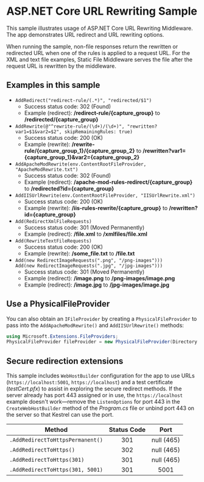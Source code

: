 # ASP.NET Core URL Rewriting Sample

This sample illustrates usage of ASP.NET Core URL Rewriting Middleware. The app demonstrates URL redirect and URL rewriting options.

When running the sample, non-file responses return the rewritten or redirected URL when one of the rules is applied to a request URL. For the XML and text file examples, Static File Middleware serves the file after the request URL is rewritten by the middleware.

## Examples in this sample

* `AddRedirect("redirect-rule/(.*)", "redirected/$1")`
  - Success status code: 302 (Found)
  - Example (redirect): **/redirect-rule/{capture_group}** to **/redirected/{capture_group}**
* `AddRewrite(@"^rewrite-rule/(\d+)/(\d+)", "rewritten?var1=$1&var2=$2", skipRemainingRules: true)`
  - Success status code: 200 (OK)
  - Example (rewrite): **/rewrite-rule/{capture_group_1}/{capture_group_2}** to **/rewritten?var1={capture_group_1}&var2={capture_group_2}**
* `AddApacheModRewrite(env.ContentRootFileProvider, "ApacheModRewrite.txt")`
  - Success status code: 302 (Found)
  - Example (redirect): **/apache-mod-rules-redirect/{capture_group}** to **/redirected?id={capture_group}**
* `AddIISUrlRewrite(env.ContentRootFileProvider, "IISUrlRewrite.xml")`
  - Success status code: 200 (OK)
  - Example (rewrite): **/iis-rules-rewrite/{capture_group}** to **/rewritten?id={capture_group}**
* `Add(RedirectXmlFileRequests)`
  - Success status code: 301 (Moved Permanently)
  - Example (redirect): **/file.xml** to **/xmlfiles/file.xml**
* `Add(RewriteTextFileRequests)`
  - Success status code: 200 (OK)
  - Example (rewrite): **/some_file.txt** to **/file.txt**
* `Add(new RedirectImageRequests(".png", "/png-images")))`<br>`Add(new RedirectImageRequests(".jpg", "/jpg-images")))`
  - Success status code: 301 (Moved Permanently)
  - Example (redirect): **/image.png** to **/png-images/image.png**
  - Example (redirect): **/image.jpg** to **/jpg-images/image.jpg**

## Use a PhysicalFileProvider

You can also obtain an `IFileProvider` by creating a `PhysicalFileProvider` to pass into the `AddApacheModRewrite()` and `AddIISUrlRewrite()` methods:

```csharp
using Microsoft.Extensions.FileProviders;
PhysicalFileProvider fileProvider = new PhysicalFileProvider(Directory.GetCurrentDirectory());
```

## Secure redirection extensions

This sample includes `WebHostBuilder` configuration for the app to use URLs (`https://localhost:5001`, `https://localhost`) and a test certificate (*testCert.pfx*) to assist in exploring the secure redirect methods. If the server already has port 443 assigned or in use, the `https://localhost` example doesn't work&mdash;remove the `ListenOptions` for port 443 in the `CreateWebHostBuilder` method of the *Program.cs* file or unbind port 443 on the server so that Kestrel can use the port.

| Method                           | Status Code |    Port    |
| -------------------------------- | :---------: | :--------: |
| `.AddRedirectToHttpsPermanent()` |     301     | null (465) |
| `.AddRedirectToHttps()`          |     302     | null (465) |
| `.AddRedirectToHttps(301)`       |     301     | null (465) |
| `.AddRedirectToHttps(301, 5001)` |     301     |    5001    |
